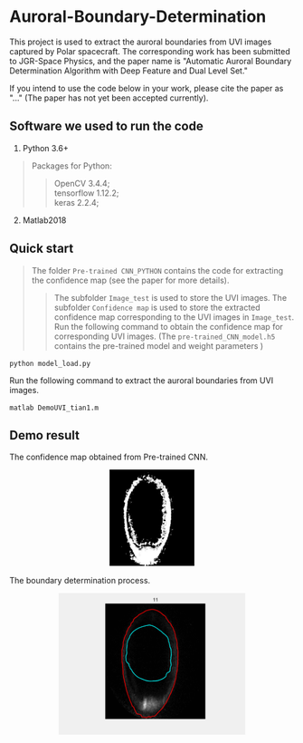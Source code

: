 # Auroral-Boundary-Determination
This project is used to extract the auroral boundaries from UVI images captured by Polar spacecraft. The corresponding work has been submitted to JGR-Space Physics, and the paper name is "Automatic Auroral Boundary Determination Algorithm with Deep Feature and Dual Level Set." 

If you intend to use the code below in your work, please cite the paper as "..." (The paper has not yet been accepted currently).

## Software we used to run the code

1. Python 3.6+
>Packages for Python:
>>OpenCV 3.4.4;   
>>tensorflow 1.12.2;    
>>keras 2.2.4;
2. Matlab2018

## Quick start
>The folder `Pre-trained CNN_PYTHON` contains the code for extracting the confidence map (see the paper for more details).
>>The subfolder `Image_test` is used to store the UVI images.
>>The subfolder `Confidence map` is used to store the extracted confidence map corresponding to the UVI images in `Image_test`. 
  Run the following command to obtain the confidence map for corresponding UVI images. (The `pre-trained_CNN_model.h5` contains the pre-trained model and weight parameters )

```
python model_load.py
```

Run the following command to extract the auroral boundaries from UVI images.
```
matlab DemoUVI_tian1.m
```

## Demo result
The confidence map obtained from Pre-trained CNN.<br>

<div align="center"><img width="150" height="170" src="https://github.com/shuaichentian/Auroral-Boundary-Determination/blob/master/Pre-trained%20CNN_PYTHON/Confidence%20map/1997010_034012_confidence%20map.bmp"/></div>

The boundary determination process.
<div align="center"><img width="330" height="250" src="https://github.com/shuaichentian/Auroral-Boundary-Determination/blob/master/Extract%20auroral%20boundary_MATLAB/ectract_boundary.gif"/></div>

